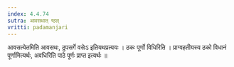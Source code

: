 ```yaml
---
index: 4.4.74
sutra: आवसथात् ष्ठल्
vritti: padamanjari
---
```


 आवसत्येतमिति आवसथः, ठुपसर्गे वसेःऽ इतियथप्रत्ययः । ठकः पूर्णो विधिरिति । प्राग्वहतीयस्य ठको विधानं पूर्णामित्यर्थः, अवधिरिति पाठे पूर्णः प्राप्त इत्यर्थः ॥